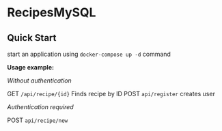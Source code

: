 # RecipesMySQL

## Quick Start

start an application using `docker-compose up -d` command

**Usage example:**

*Without authentication*

GET `/api/recipe/{id}` Finds recipe by ID
POST `api/register` creates user

*Authentication required*

POST `api/recipe/new`
